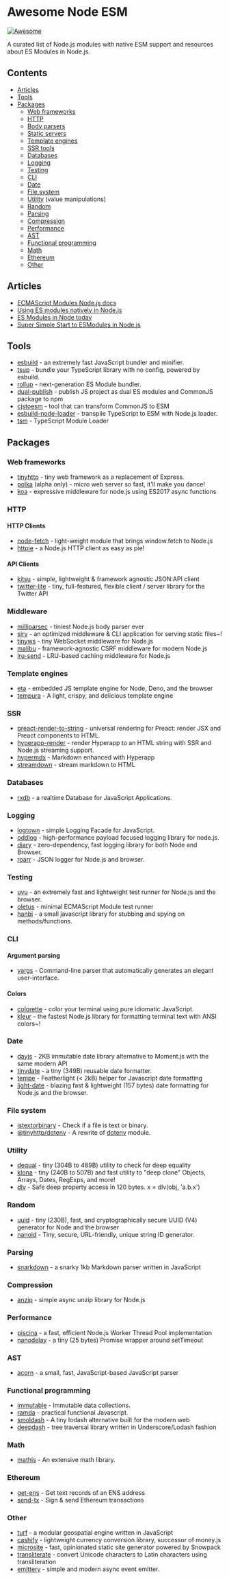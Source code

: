 # Awesome Node ESM

[![Awesome](https://awesome.re/badge-flat.svg)](https://awesome.re)

A curated list of Node.js modules with native ESM support and resources about ES Modules in Node.js.

## Contents

- [Articles](#articles)
- [Tools](#tools)
- [Packages](#packages)
  - [Web frameworks](#web-frameworks)
  - [HTTP](#http)
  - [Body parsers](#body-parsers)
  - [Static servers](#static-servers)
  - [Template engines](#template-engines)
  - [SSR tools](#ssr-tools)
  - [Databases](#databases)
  - [Logging](#logging)
  - [Testing](#testing)
  - [CLI](#cli)
  - [Date](#date)
  - [File system](#file-system)
  - [Utility](#utility) (value manipulations)
  - [Random](#random)
  - [Parsing](#parsing)
  - [Compression](#compression)
  - [Performance](#performance)
  - [AST](#ast)
  - [Functional programming](#functional-programming)
  - [Math](#math)
  - [Ethereum](#ethereum)
  - [Other](#other)

## Articles

- [ECMAScript Modules Node.js docs](https://nodejs.org/api/esm.html)
- [Using ES modules natively in Node.js](https://2ality.com/2017/09/native-esm-node.html)
- [ES Modules in Node today](https://blog.logrocket.com/es-modules-in-node-today)
- [Super Simple Start to ESModules in Node.js](https://kentcdodds.com/blog/super-simple-start-to-es-modules-in-node-js/)

## Tools

- [esbuild](https://github.com/evanw/esbuild) - an extremely fast JavaScript bundler and minifier.
- [tsup](https://github.com/egoist/tsup) - bundle your TypeScript library with no config, powered by esbuild.
- [rollup](https://github.com/rollup/rollup) - next-generation ES Module bundler.
- [dual-publish](https://github.com/ai/dual-publish) - publish JS project as dual ES modules and CommonJS package to npm
- [cjstoesm](https://github.com/wessberg/cjstoesm) - tool that can transform CommonJS to ESM
- [esbuild-node-loader](https://github.com/antfu/esbuild-node-loader) - transpile TypeScript to ESM with Node.js loader.
- [tsm](https://github.com/lukeed/tsm) - TypeScript Module Loader

## Packages

### Web frameworks

- [tinyhttp](https://github.com/talentlessguy/tinyhttp) - tiny web framework as a replacement of Express.
- [polka](https://github.com/lukeed/polka) (alpha only) - micro web server so fast, it'll make you dance!
- [koa](https://github.com/koajs/koa) - expressive middleware for node.js using ES2017 async functions

### HTTP

#### HTTP Clients

- [node-fetch](https://github.com/node-fetch/node-fetch) - light-weight module that brings window.fetch to Node.js
- [httpie](https://github.com/lukeed/httpie) - a Node.js HTTP client as easy as pie!

#### API Clients

- [kitsu](https://github.com/wopian/kitsu) - simple, lightweight & framework agnostic JSON:API client
- [twitter-lite](https://github.com/draftbit/twitter-lite) - tiny, full-featured, flexible client / server library for the Twitter API 

### Middleware

- [milliparsec](https://github.com/talentlessguy/milliparsec) - tiniest Node.js body parser ever
- [sirv](https://github.com/lukeed/sirv) - an optimized middleware & CLI application for serving static files~! 
- [tinyws](https://github.com/talentlessguy/tinyws) - tiny WebSocket middleware for Node.js
- [malibu](https://github.com/tinyhttp/malibu) - framework-agnostic CSRF middleware for modern Node.js 
- [lru-send](https://github.com/tinyhttp/lru-send) - LRU-based caching middleware for Node.js

### Template engines

- [eta](https://github.com/eta-dev/eta) - embedded JS template engine for Node, Deno, and the browser
- [tempura](https://github.com/lukeed/tempura) - A light, crispy, and delicious template engine

### SSR

- [preact-render-to-string](https://github.com/preactjs/preact-render-to-string) - universal rendering for Preact: render JSX and Preact components to HTML.
- [hyperapp-render](https://github.com/kriasoft/hyperapp-render) - render Hyperapp to an HTML string with SSR and Node.js streaming support.
- [hypermdx](https://github.com/talentlessguy/hypermdx) - Markdown enhanced with Hyperapp 
- [streamdown](https://github.com/talentlessguy/streamdown) - stream markdown to HTML 

### Databases

- [rxdb](https://github.com/pubkey/rxdb) - a realtime Database for JavaScript Applications.

### Logging

- [logtown](https://github.com/logtown/logtown) - simple Logging Facade for JavaScript.
- [oddlog](https://gitlab.com/frissdiegurke/oddlog) - high-performance payload focused logging library for node.js.
- [diary](https://github.com/maraisr/diary) - zero-dependency, fast logging library for both Node and Browser.
- [roarr](https://github.com/gajus/roarr) - JSON logger for Node.js and browser.

### Testing

- [uvu](https://github.com/lukeed/uvu) - an extremely fast and lightweight test runner for Node.js and the browser.
- [oletus](https://github.com/bearror/oletus) - minimal ECMAScript Module test runner
- [hanbi](https://github.com/43081j/hanbi) - a small javascript library for stubbing and spying on methods/functions. 

### CLI

#### Argument parsing

- [yargs](https://github.com/yargs/yargs) - Command-line parser that automatically generates an elegant user-interface.

#### Colors

- [colorette](https://github.com/jorgebucaran/colorette) - color your terminal using pure idiomatic JavaScript.
- [kleur](https://github.com/lukeed/kleur) - the fastest Node.js library for formatting terminal text with ANSI colors~!

### Date

- [dayjs](https://github.com/iamkun/dayjs) - 2KB immutable date library alternative to Moment.js with the same modern API
- [tinydate](https://github.com/lukeed/tinydate) - a tiny (349B) reusable date formatter. 
- [tempe](https://github.com/masbagal/tempe) - Featherlight (< 2kB) helper for Javascript date formatting
- [light-date](https://github.com/xxczaki/light-date) - blazing fast & lightweight (157 bytes) date formatting for Node.js and the browser. 

### File system

- [istextorbinary](https://github.com/bevry/istextorbinary) - Check if a file is text or binary.
- [@tinyhttp/dotenv](https://github.com/talentlessguy/tinyhttp/tree/master/packages/dotenv) - A rewrite of [dotenv](https://github.com/motdotla/dotenv) module.

### Utility

- [dequal](https://github.com/lukeed/dequal) - tiny (304B to 489B) utility to check for deep equality
- [klona](https://github.com/lukeed/klona) - tiny (240B to 507B) and fast utility to "deep clone" Objects, Arrays, Dates, RegExps, and more!
- [dlv](https://github.com/developit/dlv) - Safe deep property access in 120 bytes. x = dlv(obj, 'a.b.x')


### Random

- [uuid](https://github.com/lukeed/uuid) - tiny (230B), fast, and cryptographically secure UUID (V4) generator for Node and the browser
- [nanoid](https://github.com/ai/nanoid) - Tiny, secure, URL-friendly, unique string ID generator.

### Parsing

- [snarkdown](https://github.com/developit/snarkdown) - a snarky 1kb Markdown parser written in JavaScript

### Compression

- [anzip](https://github.com/mikbry/anzip) - simple async unzip library for Node.js

### Performance

- [piscina](https://github.com/piscinajs/piscina) - a fast, efficient Node.js Worker Thread Pool implementation
- [nanodelay](https://github.com/ai/nanodelay) - a tiny (25 bytes) Promise wrapper around setTimeout 

### AST

- [acorn](https://github.com/acornjs/acorn) - a small, fast, JavaScript-based JavaScript parser

### Functional programming

- [immutable](https://github.com/facebook/immutable-js) - Immutable data collections.
- [ramda](https://github.com/Ramda/ramda) - practical functional Javascript.
- [smoldash](https://github.com/marvinhagemeister/smoldash) - A tiny lodash alternative built for the modern web
- [deepdash](https://github.com/YuriGor/deepdash) - tree traversal library written in Underscore/Lodash fashion 

### Math

- [mathjs](https://github.com/josdejong/mathjs) - An extensive math library.

### Ethereum

- [get-ens](https://github.com/talentlessguy/get-ens) - Get text records of an ENS address
- [send-tx](https://github.com/talentlessguy/send-tx) - Sign & send Ethereum transactions

### Other

- [turf](https://github.com/Turfjs/turf) - a modular geospatial engine written in JavaScript 
- [cashify](https://github.com/xxczaki/cashify) - lightweight currency conversion library, successor of money.js
- [microsite](https://github.com/natemoo-re/microsite/) - fast, opinionated static site generator powered by Snowpack
- [transliterate](https://github.com/sindresorhus/transliterate) - convert Unicode characters to Latin characters using transliteration
- [emittery](https://github.com/sindresorhus/emittery) - simple and modern async event emitter.
